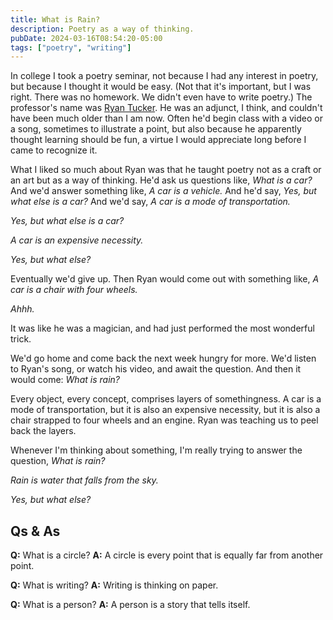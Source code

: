 ```yaml
---
title: What is Rain?
description: Poetry as a way of thinking.
pubDate: 2024-03-16T08:54:20-05:00
tags: ["poetry", "writing"]
---
```


In college I took a poetry seminar, not because I had any interest in poetry, but because I thought it would be easy. (Not that it's important, but I was right. There was no homework. We didn't even have to write poetry.) The professor's name was [Ryan Tucker]([https://crevice.ro/ryan-tucker-illustrare/](https://crevice.ro/ryan-tucker-illustrare/)). He was an adjunct, I think, and couldn't have been much older than I am now. Often he'd begin class with a video or a song, sometimes to illustrate a point, but also because he apparently thought learning should be fun, a virtue I would appreciate long before I came to recognize it.

What I liked so much about Ryan was that he taught poetry not as a craft or an art but as a way of thinking. He'd ask us questions like, _What is a car?_ And we'd answer something like, _A car is a vehicle._ And he'd say, _Yes, but what else is a car?_ And we'd say, _A car is a mode of transportation._

_Yes, but what else is a car?_

_A car is an expensive necessity._

_Yes, but what else?_

Eventually we'd give up. Then Ryan would come out with something like, _A car is a chair with four wheels._

_Ahhh._

It was like he was a magician, and had just performed the most wonderful trick.

We'd go home and come back the next week hungry for more. We'd listen to Ryan's song, or watch his video, and await the question. And then it would come: _What is rain?_

Every object, every concept, comprises layers of somethingness. A car is a mode of transportation, but it is also an expensive necessity, but it is also a chair strapped to four wheels and an engine. Ryan was teaching us to peel back the layers.

Whenever I'm thinking about something, I'm really trying to answer the question, _What is rain?_

_Rain is water that falls from the sky._

_Yes, but what else?_

## Qs & As

**Q:** What is a circle?
**A:** A circle is every point that is equally far from another point.

**Q:** What is writing?
**A:** Writing is thinking on paper.

**Q:** What is a person?
**A:** A person is a story that tells itself.
